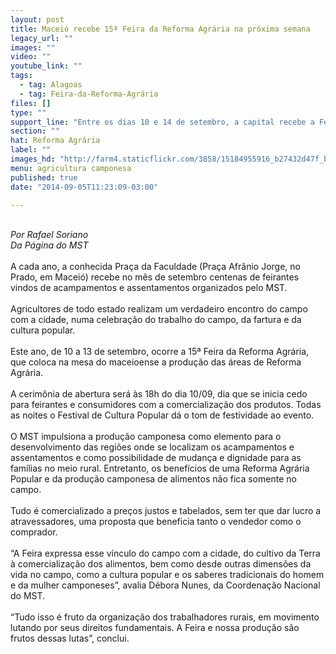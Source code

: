 ```yaml
---
layout: post
title: Maceió recebe 15ª Feira da Reforma Agrária na próxima semana
legacy_url: ""
images: ""
video: ""
youtube_link: ""
tags:
  - tag: Alagoas
  - tag: Feira-da-Reforma-Agrária
files: []
type: ""
support_line: "Entre os dias 10 e 14 de setembro, a capital recebe a Feira que traz produtos direto dos acampamentos e assentamentos do Movimento."
section: ""
hat: Reforma Agrária
label: ""
images_hd: "http://farm4.staticflickr.com/3858/15184955916_b27432d47f_b.jpg"
menu: agricultura camponesa
published: true
date: "2014-09-05T11:23:09-03:00"

---
```

<p><img alt="" src="http://farm4.staticflickr.com/3858/15184955916_b27432d47f_b.jpg" /><br />
<br />
<em>Por Rafael Soriano<br />
Da P&aacute;gina do MST</em><br />
<br />
A cada ano, a conhecida Pra&ccedil;a da Faculdade (Pra&ccedil;a Afr&acirc;nio Jorge, no Prado, em Macei&oacute;) recebe no m&ecirc;s de setembro centenas de feirantes vindos de acampamentos e assentamentos organizados pelo MST.&nbsp;<br />
<br />
Agricultores de todo estado realizam um verdadeiro encontro do campo com a cidade, numa celebra&ccedil;&atilde;o do trabalho do campo, da fartura e da cultura popular.<br />
<br />
Este ano, de 10 a 13 de setembro, ocorre a 15&ordf; Feira da Reforma Agr&aacute;ria, que coloca na mesa do maceioense a produ&ccedil;&atilde;o das &aacute;reas de Reforma Agr&aacute;ria.&nbsp;<br />
<br />
A cerim&ocirc;nia de abertura ser&aacute; &agrave;s 18h do dia 10/09, dia que se inicia cedo para feirantes e consumidores com a comercializa&ccedil;&atilde;o dos produtos. Todas as noites o Festival de Cultura Popular d&aacute; o tom de festividade ao evento.<br />
<br />
O MST impulsiona a produ&ccedil;&atilde;o camponesa como elemento para o desenvolvimento das regi&otilde;es onde se localizam os acampamentos e assentamentos e como possibilidade de mudan&ccedil;a e dignidade para as fam&iacute;lias no meio rural. Entretanto, os benef&iacute;cios de uma Reforma Agr&aacute;ria Popular e da produ&ccedil;&atilde;o camponesa de alimentos n&atilde;o fica somente no campo.<br />
<br />
Tudo &eacute; comercializado a pre&ccedil;os justos e tabelados, sem ter que dar lucro a atravessadores, uma proposta que beneficia tanto o vendedor como o comprador.<br />
<br />
&ldquo;A Feira expressa esse v&iacute;nculo do campo com a cidade, do cultivo da Terra &agrave; comercializa&ccedil;&atilde;o dos alimentos, bem como desde outras dimens&otilde;es da vida no campo, como a cultura popular e os saberes tradicionais do homem e da mulher camponeses&rdquo;, avalia D&eacute;bora Nunes, da Coordena&ccedil;&atilde;o Nacional do MST.&nbsp;<br />
<br />
&ldquo;Tudo isso &eacute; fruto da organiza&ccedil;&atilde;o dos trabalhadores rurais, em movimento lutando por seus direitos fundamentais. A Feira e nossa produ&ccedil;&atilde;o s&atilde;o frutos dessas lutas&rdquo;, conclui.</p>
